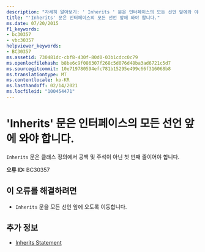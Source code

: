 ```yaml
---
description: "자세히 알아보기: ' Inherits ' 문은 인터페이스의 모든 선언 앞에와 야 합니다."
title: "'Inherits' 문은 인터페이스의 모든 선언 앞에 와야 합니다."
ms.date: 07/20/2015
f1_keywords:
- bc30357
- vbc30357
helpviewer_keywords:
- BC30357
ms.assetid: 730481dc-cbf8-430f-80d0-03b1cdcc0c79
ms.openlocfilehash: b8be6c9f086307f268c5d076d48ba3ad6721c5d7
ms.sourcegitcommit: 10e719780594efc781b15295e499c66f316068b8
ms.translationtype: MT
ms.contentlocale: ko-KR
ms.lasthandoff: 02/14/2021
ms.locfileid: "100454471"
---
```

# <a name="inherits-statements-must-precede-all-declarations-in-an-interface"></a>'Inherits' 문은 인터페이스의 모든 선언 앞에 와야 합니다.

`Inherits` 문은 클래스 정의에서 공백 및 주석이 아닌 첫 번째 줄이어야 합니다.  
  
 **오류 ID:** BC30357  
  
## <a name="to-correct-this-error"></a>이 오류를 해결하려면  
  
- `Inherits` 문을 모든 선언 앞에 오도록 이동합니다.  
  
## <a name="see-also"></a>추가 정보

- [Inherits Statement](../language-reference/statements/inherits-statement.md)
